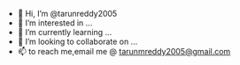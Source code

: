 - 👋 Hi, I’m @tarunreddy2005
- 👀 I’m interested in ...
- 🌱 I’m currently learning ...
- 💞️ I’m looking to collaborate on ...
- 📫 to reach me,email me @ tarunmreddy2005@gmail.com

<!---
tarunreddy2005/tarunreddy2005 is a ✨ special ✨ repository because its `README.md` (this file) appears on your GitHub profile.
You can click the Preview link to take a look at your changes.
--->
